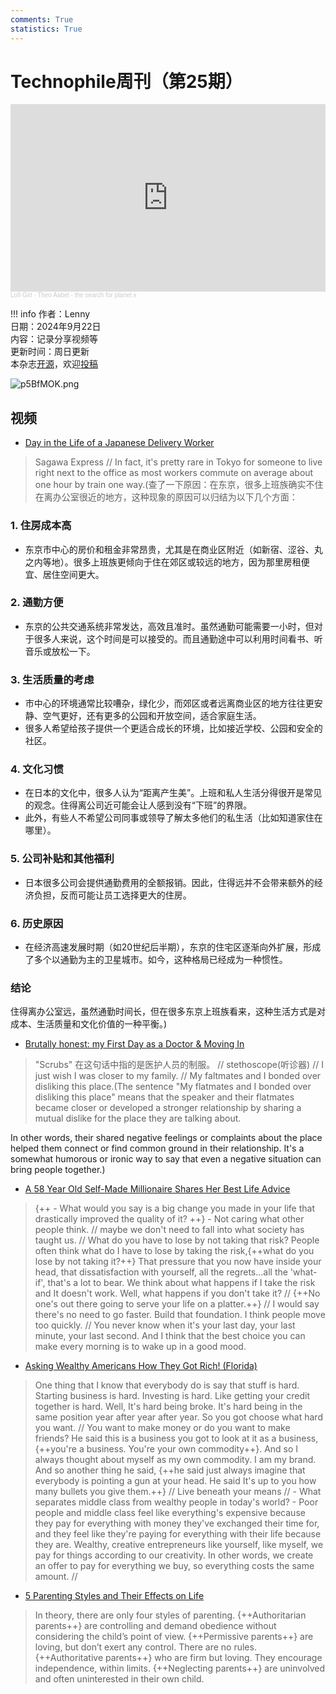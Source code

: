 ```yaml
---
comments: True
statistics: True
---
```


# Technophile周刊（第25期）

<iframe width="100%" height="300" scrolling="no" frameborder="no" allow="autoplay" src="https://w.soundcloud.com/player/?url=https%3A//api.soundcloud.com/tracks/1949349211&color=%23ff5500&auto_play=false&hide_related=false&show_comments=true&show_user=true&show_reposts=false&show_teaser=true&visual=true"></iframe><div style="font-size: 10px; color: #cccccc;line-break: anywhere;word-break: normal;overflow: hidden;white-space: nowrap;text-overflow: ellipsis; font-family: Interstate,Lucida Grande,Lucida Sans Unicode,Lucida Sans,Garuda,Verdana,Tahoma,sans-serif;font-weight: 100;"><a href="https://soundcloud.com/lofi_girl" title="Lofi Girl" target="_blank" style="color: #cccccc; text-decoration: none;">Lofi Girl</a> · <a href="https://soundcloud.com/lofi_girl/theo-aabel-the-search-for-planet-x" title="Theo Aabel - the search for planet x" target="_blank" style="color: #cccccc; text-decoration: none;">Theo Aabel - the search for planet x</a></div>

!!! info
    作者：Lenny<br>
    日期：2024年9月22日<br>
    内容：记录分享视频等<br>
    更新时间：周日更新<br>
    本杂志[开源](https://github.com/LennyChenLaw/Weekly)，欢迎[投稿](https://github.com/LennyChenLaw/Weekly/issues)


![p5BfMOK.png](https://s2.loli.net/2024/11/27/J4htveSZ5LmnYCu.png)

## 视频
+ [Day in the Life of a Japanese Delivery Worker](https://www.youtube.com/watch?v=D8A_Hu_WqeQ)
>Sagawa Express // In fact, it's pretty rare in Tokyo for someone to live right next to the office as most workers commute on average about one hour by train one way.(查了一下原因：在东京，很多上班族确实不住在离办公室很近的地方，这种现象的原因可以归结为以下几个方面：  

### 1. **住房成本高**  
   - 东京市中心的房价和租金非常昂贵，尤其是在商业区附近（如新宿、涩谷、丸之内等地）。很多上班族更倾向于住在郊区或较远的地方，因为那里房租便宜、居住空间更大。  

### 2. **通勤方便**  
   - 东京的公共交通系统非常发达，高效且准时。虽然通勤可能需要一小时，但对于很多人来说，这个时间是可以接受的。而且通勤途中可以利用时间看书、听音乐或放松一下。

### 3. **生活质量的考虑**  
   - 市中心的环境通常比较嘈杂，绿化少，而郊区或者远离商业区的地方往往更安静、空气更好，还有更多的公园和开放空间，适合家庭生活。  
   - 很多人希望给孩子提供一个更适合成长的环境，比如接近学校、公园和安全的社区。

### 4. **文化习惯**  
   - 在日本的文化中，很多人认为“距离产生美”。上班和私人生活分得很开是常见的观念。住得离公司近可能会让人感到没有“下班”的界限。  
   - 此外，有些人不希望公司同事或领导了解太多他们的私生活（比如知道家住在哪里）。

### 5. **公司补贴和其他福利**  
   - 日本很多公司会提供通勤费用的全额报销。因此，住得远并不会带来额外的经济负担，反而可能让员工选择更大的住房。

### 6. **历史原因**  
   - 在经济高速发展时期（如20世纪后半期），东京的住宅区逐渐向外扩展，形成了多个以通勤为主的卫星城市。如今，这种格局已经成为一种惯性。

### 结论  
住得离办公室远，虽然通勤时间长，但在很多东京上班族看来，这种生活方式是对成本、生活质量和文化价值的一种平衡。)

+ [Brutally honest: my First Day as a Doctor & Moving In](https://www.youtube.com/watch?v=M-5GxG_P7NA)
>"Scrubs" 在这句话中指的是医护人员的制服。 // stethoscope(听诊器) // I just wish I was closer to my family. // My faltmates and I bonded over disliking this place.(The sentence "My flatmates and I bonded over disliking this place" means that the speaker and their flatmates became closer or developed a stronger relationship by sharing a mutual dislike for the place they are talking about. 

In other words, their shared negative feelings or complaints about the place helped them connect or find common ground in their relationship. It's a somewhat humorous or ironic way to say that even a negative situation can bring people together.) 

+ [A 58 Year Old Self-Made Millionaire Shares Her Best Life Advice](https://www.youtube.com/watch?v=FItRprBYYTA)
>{++ - What would you say is a big change you made in your life that drastically improved the quality of it? ++} - Not caring what other people think. // maybe we don't need to fall into what society has taught us. // What do you have to lose by not taking that risk? People often think what do I have to lose by taking the risk,{++what do you lose by not taking it?++} That pressure that you now have inside your head, that dissatisfaction with yourself, all the regrets...all the 'what-if', that's a lot to bear. We think about what happens if I take the risk and It doesn't work. Well, what happens if you don't take it? // {++No one's out there going to serve your life on a platter.++} // I would say there's no need to go faster. Build that foundation. I think people move too quickly. // You never know when it's your last day, your last minute, your last second. And I think that the best choice you can make every morning is to wake up in a good mood. 

+ [Asking Wealthy Americans How They Got Rich! (Florida)](https://www.youtube.com/watch?v=oDJEZ-n9TCM)
>One thing that I know that everybody do is say that stuff is hard. Starting business is hard. Investing is hard. Like getting your credit together is hard. Well, It's hard being broke. It's hard being in the same position year after year after year. So you got choose what hard you want. // You want to make money or do you want to make friends? He said this is a business you got to look at it as a business, {++you're a business. You're your own commodity++}. And so I always thought about myself as my own commodity. I am my brand. And so another thing he said, {++he said just always imagine that everybody is pointing a gun at your head. He said It's up to you how many bullets you give them.++} // Live beneath your means // - What separates middle class from wealthy people in today's world? - Poor people and middle class feel like everything's expensive because they pay for everything with money they've exchanged their time for, and they feel like they're paying for everything with their life because they are. Wealthy, creative entrepreneurs like yourself, like myself, we pay for things according to our creativity. In other words, we create an offer to pay for everything we buy, so everything costs the same amount. // 


+ [5 Parenting Styles and Their Effects on Life](https://www.youtube.com/watch?v=fyO8pvpnTdE)
>In theory, there are only four styles of parenting. {++Authoritarian parents++} are controlling and demand obedience without considering the child’s point of view. {++Permissive parents++} are loving, but don’t exert any control. There are no rules. {++Authoritative parents++} who are firm but loving. They encourage independence, within limits. {++Neglecting parents++} are uninvolved and often uninterested in their own child. 







